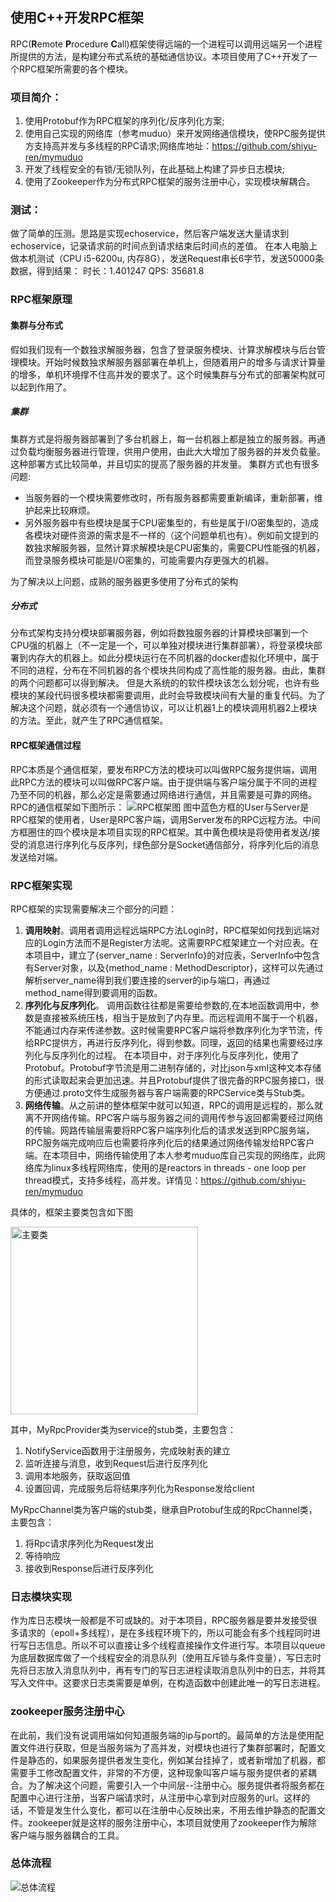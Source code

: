 ## 使用C++开发RPC框架
RPC(**R**emote **P**rocedure **C**all)框架使得远端的一个进程可以调用远端另一个进程所提供的方法，是构建分布式系统的基础通信协议。本项目使用了C++开发了一个RPC框架所需要的各个模块。


### 项目简介：
1. 使用Protobuf作为RPC框架的序列化/反序列化方案;
2. 使用自己实现的网络库（参考muduo）来开发网络通信模块，使RPC服务提供方支持高并发与多线程的RPC请求;网络库地址：https://github.com/shiyu-ren/mymuduo
3. 开发了线程安全的有锁/无锁队列，在此基础上构建了异步日志模块;
4. 使用了Zookeeper作为分布式RPC框架的服务注册中心，实现模块解耦合。

### 测试：
做了简单的压测。思路是实现echoservice，然后客户端发送大量请求到echoservice，记录请求前的时间点到请求结束后时间点的差值。
在本人电脑上做本机测试（CPU i5-6200u, 内存8G），发送Request串长6字节，发送50000条数据，得到结果：
时长：1.401247
QPS: 35681.8



### RPC框架原理
#### 集群与分布式
假如我们现有一个数独求解服务器，包含了登录服务模块、计算求解模块与后台管理模块。开始时候数独求解服务器部署在单机上，但随着用户的增多与请求计算量的增多，单机环境撑不住高并发的要求了。这个时候集群与分布式的部署架构就可以起到作用了。
##### 集群
集群方式是将服务器部署到了多台机器上，每一台机器上都是独立的服务器。再通过负载均衡服务器进行管理，供用户使用，由此大大增加了服务器的并发负载量。这种部署方式比较简单，并且切实的提高了服务器的并发量。
集群方式也有很多问题:
* 当服务器的一个模块需要修改时，所有服务器都需要重新编译，重新部署，维护起来比较麻烦。    
* 另外服务器中有些模块是属于CPU密集型的，有些是属于I/O密集型的，造成各模块对硬件资源的需求是不一样的（这个问题单机也有）。例如前文提到的数独求解服务器，显然计算求解模块是CPU密集的，需要CPU性能强的机器，而登录服务模块可能是I/O密集的，可能需要内存更强大的机器。

为了解决以上问题，成熟的服务器更多使用了分布式的架构
##### 分布式
分布式架构支持分模块部署服务器，例如将数独服务器的计算模块部署到一个CPU强的机器上（不一定是一个，可以单独对模块进行集群部署），将登录模块部署到内存大的机器上。如此分模块运行在不同机器的docker虚拟化环境中，属于不同的进程，分布在不同机器的各个模块共同构成了高性能的服务器。由此，集群的两个问题都可以得到解决。
但是大系统的的软件模块该怎么划分呢，也许有些模块的某段代码很多模块都需要调用，此时会导致模块间有大量的重复代码。为了解决这个问题，就必须有一个通信协议，可以让机器1上的模块调用机器2上模块的方法。至此，就产生了RPC通信框架。
#### RPC框架通信过程
RPC本质是个通信框架，要发布RPC方法的模块可以叫做RPC服务提供端，调用此RPC方法的模块可以叫做RPC客户端。由于提供端与客户端分属于不同的进程乃至不同的机器，那么必定是需要通过网络进行通信，并且需要是可靠的网络。
RPC的通信框架如下图所示：
![RPC框架图](doc/RPC框架图.png "RPC框架图")
图中蓝色方框的User与Server是RPC框架的使用者，User是RPC客户端，调用Server发布的RPC远程方法。中间方框圈住的四个模块是本项目实现的RPC框架。其中黄色模块是将使用者发送/接受的消息进行序列化与反序列，绿色部分是Socket通信部分，将序列化后的消息发送给对端。
### RPC框架实现
RPC框架的实现需要解决三个部分的问题：
1.  **调用映射**。调用者调用远程远端RPC方法Login时，RPC框架如何找到远端对应的Login方法而不是Register方法呢。这需要RPC框架建立一个对应表。在本项目中，建立了{server_name : ServerInfo}的对应表，ServerInfo中包含有Server对象，以及{method_name : MethodDescriptor}，这样可以先通过解析server_name得到我们要连接的server的ip与端口，再通过method_name得到要调用的函数。
2.   **序列化与反序列化**。 调用函数往往都是需要给参数的,在本地函数调用中，参数是直接被系统压栈，相当于是放到了内存里。而远程调用不属于一个机器，不能通过内存来传递参数。这时候需要RPC客户端将参数序列化为字节流，传给RPC提供方，再进行反序列化，得到参数。同理，返回的结果也需要经过序列化与反序列化的过程。 在本项目中，对于序列化与反序列化，使用了Protobuf。Protobuf字节流是用二进制存储的，对比json与xml这种文本存储的形式读取起来会更加迅速。并且Protobuf提供了很完备的RPC服务接口，很方便通过.proto文件生成服务器与客户端需要的RPCService类与Stub类。
3. **网络传输**。从之前讲的整体框架中就可以知道，RPC的调用是远程的，那么就离不开网络传输。RPC客户端与服务器之间的调用传参与返回都需要经过网络的传输。网路传输层需要将RPC客户端序列化后的请求发送到RPC服务端，RPC服务端完成响应后也需要将序列化后的结果通过网络传输发给RPC客户端。在本项目中，网络传输使用了本人参考muduo库自己实现的网络库，此网络库为linux多线程网络库，使用的是reactors in threads - one loop per thread模式，支持多线程，高并发。详情见：<https://github.com/shiyu-ren/mymuduo>

具体的，框架主要类包含如下图

<img src="/doc/主要类.png" alt="主要类" width=300/>

其中，MyRpcProvider类为service的stub类，主要包含：
1. NotifyService函数用于注册服务，完成映射表的建立
2. 监听连接与消息，收到Request后进行反序列化
3. 调用本地服务，获取返回值
4. 设置回调，完成服务后将结果序列化为Response发给client

MyRpcChannel类为客户端的stub类，继承自Protobuf生成的RpcChannel类，主要包含：
1. 将Rpc请求序列化为Request发出
2. 等待响应
3. 接收到Response后进行反序列化
   
### 日志模块实现
作为库日志模块一般都是不可或缺的。对于本项目，RPC服务器是要并发接受很多请求的（epoll+多线程），是在多线程环境下的，所以可能会有多个线程同时进行写日志信息。所以不可以直接让多个线程直接操作文件进行写。本项目以queue为底层数据库做了一个线程安全的消息队列（使用互斥锁与条件变量），写日志时先将日志放入消息队列中，再有专门的写日志进程读取消息队列中的日志，并将其写入文件中。这要求日志类需要是单例，在构造函数中创建此唯一的写日志进程。

### zookeeper服务注册中心
在此前，我们没有说调用端如何知道服务端的ip与port的。最简单的方法是使用配置文件进行获取，但是当服务端为了高并发，对模块也进行了集群部署时，配置文件是静态的，如果服务提供者发生变化，例如某台挂掉了，或者新增加了机器，都需要手工修改配置文件，非常的不方便，这种现象叫客户端与服务提供者的紧耦合。为了解决这个问题，需要引入一个中间层--注册中心。服务提供者将服务都在配置中心进行注册，当客户端请求时，从注册中心拿到对应服务的url。这样的话，不管是发生什么变化，都可以在注册中心反映出来，不用去维护静态的配置文件。zookeeper就是这样的服务注册中心，本项目就使用了zookeeper作为解除客户端与服务器耦合的工具。

### 总体流程
<img src="/doc/总体.png" alt="总体流程" />
